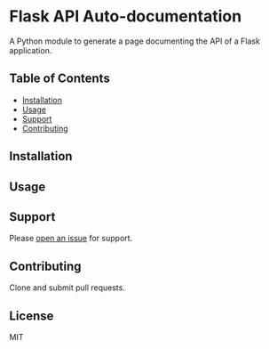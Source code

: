 # Flask API Auto-documentation

A Python module to generate a page documenting the API of a Flask application.

## Table of Contents

- [Installation](#installation)
- [Usage](#usage)
- [Support](#support)
- [Contributing](#contributing)

## Installation

## Usage

## Support

Please [open an issue](https://github.com/lsdien/flask-api-autodoc/issues/new) for support.

## Contributing

Clone and submit pull requests.

## License

MIT
